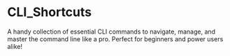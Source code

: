 # CLI_Shortcuts
A handy collection of essential CLI commands to navigate, manage, and master the command line like a pro. Perfect for beginners and power users alike!

